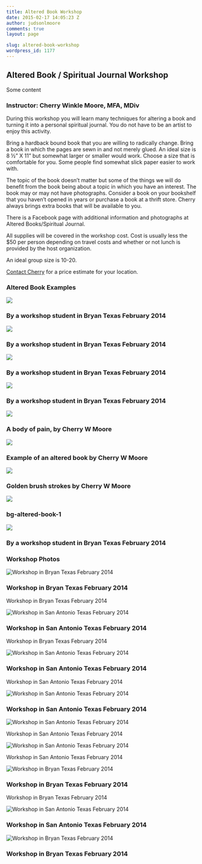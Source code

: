 ```yaml
---
title: Altered Book Workshop
date: 2015-02-17 14:05:23 Z
author: judsonlmoore
comments: true
layout: page

slug: altered-book-workshop
wordpress_id: 1177
---
```


## Altered Book / Spiritual Journal Workshop

Some content

### Instructor: Cherry Winkle Moore, MFA, MDiv

During this workshop you will learn many techniques for altering a book and turning it into a personal spiritual journal. You do not have to be an artist to enjoy this activity.

Bring a hardback bound book that you are willing to radically change. Bring a book in which the pages are sewn in and not merely glued. An ideal size is 8 ½” X 11” but somewhat larger or smaller would work. Choose a size that is comfortable for you. Some people find somewhat slick paper easier to work with.

The topic of the book doesn’t matter but some of the things we will do benefit from the book being about a topic in which you have an interest. The book may or may not have photographs. Consider a book on your bookshelf that you haven’t opened in years or purchase a book at a thrift store. Cherry always brings extra books that will be available to you.

There is a Facebook page with additional information and photographs at Altered Books/Spiritual Journal.

All supplies will be covered in the workshop cost. Cost is usually less the $50 per person depending on travel costs and whether or not lunch is provided by the host organization.

An ideal group size is 10-20.

[Contact Cherry](https://www.cherrywinklemoore.com/contact/) for a price estimate for your location.

### Altered Book Examples

<img src="/uploads/FullSizeRender-1.jpg" />
<h3>By a workshop student in Bryan Texas February 2014</h3>

<img src="/uploads/altered-book-student-work-bryan-tx-4.jpg" />
<h3>By a workshop student in Bryan Texas February 2014</h3>

<img src="/uploads/altered-book-student-work-bryan-tx-1.jpg" />
<h3>By a workshop student in Bryan Texas February 2014</h3>

<img src="/uploads/altered-book-student-work-bryan-tx-2.jpg" />
<h3>By a workshop student in Bryan Texas February 2014</h3>

<img src="/uploads/bg-body-pain.jpg" />
<h3>A body of pain, by Cherry W Moore</h3>

<img src="/uploads/bg-altered-book-2-e1424183399895.jpg" />
<h3>Example of an altered book by Cherry W Moore</h3>

<img src="/uploads/bg-gold-e1424110306470.jpg" />
<h3>Golden brush strokes by Cherry W Moore</h3>

<img src="/uploads/bg-altered-book-1.jpg" />
<h3>bg-altered-book-1</h3>

<img src="/uploads/altered-book-student-work-bryan-tx-3.jpg" />
<h3>By a workshop student in Bryan Texas February 2014</h3>

### Workshop Photos

<img src="/uploads/workshop-bryan-tx-2014-3.jpg" alt="Workshop in Bryan Texas February 2014" />
<h3>Workshop in Bryan Texas February 2014</h3>
<p>Workshop in Bryan Texas February 2014</p>

<img src="/uploads/workshop-sa-tx-2014-3.jpg" alt="Workshop in San Antonio Texas February 2014" />
<h3>Workshop in San Antonio Texas February 2014</h3>
<p>Workshop in Bryan Texas February 2014</p>

<img src="/uploads/workshop-sa-tx-2014-1-e1424647771864.jpg" alt="Workshop in San Antonio Texas February 2014" />
<h3>Workshop in San Antonio Texas February 2014</h3>
<p>Workshop in San Antonio Texas February 2014</p>

<img src="/uploads/workshop-sa-tx-2014-4.jpg" alt="Workshop in San Antonio Texas February 2014" />
<h3>Workshop in San Antonio Texas February 2014</h3>

<img src="/uploads/workshop-sa-tx-2014-2.jpg" alt="Workshop in San Antonio Texas February 2014" />
<p>Workshop in San Antonio Texas February 2014</p>

<img src="/uploads/workshop-sa-tx-2014-5.jpg" alt="Workshop in San Antonio Texas February 2014" />
<p>Workshop in San Antonio Texas February 2014</p>

<img src="/uploads/workshop-bryan-tx-2014-2.jpg" alt="Workshop in Bryan Texas February 2014" />
<h3>Workshop in Bryan Texas February 2014</h3>
<p>Workshop in Bryan Texas February 2014</p>

<img src="/uploads/workshop-sa-tx-2014-6.jpg" alt="Workshop in San Antonio Texas February 2014" />
<h3>Workshop in San Antonio Texas February 2014</h3>

<img src="/uploads/workshop-bryan-tx-2014-4.jpg" alt="Workshop in Bryan Texas February 2014" />
<h3>Workshop in Bryan Texas February 2014</h3>
